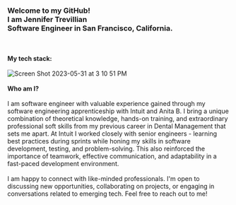 ### Welcome to my GitHub!<br> I am Jennifer Trevillian <br> Software Engineer in San Francisco, California. 
\
\
**My tech stack:**
\
\
![Screen Shot 2023-05-31 at 3 10 51 PM](https://github.com/JCPTrevillian/JCPTrevillian/assets/95890754/02bd4972-e72e-49b4-8b1c-a057b452057c)
\
\
**Who am I?**
\
\
I am software engineer with valuable experience gained through my software engineering apprenticeship with Intuit and Anita B. 
I bring a unique combination of theoretical knowledge, hands-on training, and extraordinary professional soft skills from my previous career in Dental Management that sets me apart. 
At Intuit I worked closely with senior engineers - learning best practices during sprints while honing my skills in software development, testing, and problem-solving. 
This also reinforced the importance of teamwork, effective communication, and adaptability in a fast-paced development environment. 
\
\
I am happy to connect with like-minded professionals. I'm open to discussing new opportunities, collaborating on projects, or engaging in conversations related to emerging tech. 
Feel free to reach out to me! 
